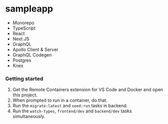 # sampleapp

- Monorepo
- TypeScript
- React
- Next.JS
- GraphQL
- Apollo Client & Server
- GraphQL Codegen
- Postgres
- Knex

### Getting started

1. Get the Remote Containers extension for VS Code and Docker and open this project.
1. When prompted to run in a container, do that.
1. Run the `migrate:latest` and `seed:run` tasks in backend.
1. Run the `watch-types`, `frontend/dev` and `backend/dev` tasks simultaneously.
